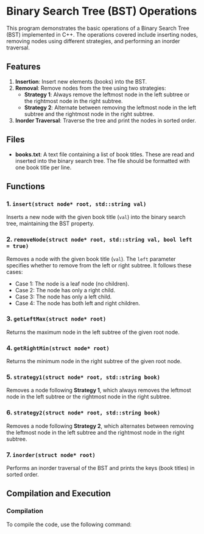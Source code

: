 # Binary Search Tree (BST) Operations

This program demonstrates the basic operations of a Binary Search Tree (BST) implemented in C++. The operations covered include inserting nodes, removing nodes using different strategies, and performing an inorder traversal.

## Features
1. **Insertion**: Insert new elements (books) into the BST.
2. **Removal**: Remove nodes from the tree using two strategies:
   - **Strategy 1**: Always remove the leftmost node in the left subtree or the rightmost node in the right subtree.
   - **Strategy 2**: Alternate between removing the leftmost node in the left subtree and the rightmost node in the right subtree.
3. **Inorder Traversal**: Traverse the tree and print the nodes in sorted order.

## Files

- **books.txt**: A text file containing a list of book titles. These are read and inserted into the binary search tree. The file should be formatted with one book title per line.

## Functions

### 1. `insert(struct node* root, std::string val)`
Inserts a new node with the given book title (`val`) into the binary search tree, maintaining the BST property.

### 2. `removeNode(struct node* root, std::string val, bool left = true)`
Removes a node with the given book title (`val`). The `left` parameter specifies whether to remove from the left or right subtree. It follows these cases:
- Case 1: The node is a leaf node (no children).
- Case 2: The node has only a right child.
- Case 3: The node has only a left child.
- Case 4: The node has both left and right children.

### 3. `getLeftMax(struct node* root)`
Returns the maximum node in the left subtree of the given root node.

### 4. `getRightMin(struct node* root)`
Returns the minimum node in the right subtree of the given root node.

### 5. `strategy1(struct node* root, std::string book)`
Removes a node following **Strategy 1**, which always removes the leftmost node in the left subtree or the rightmost node in the right subtree.

### 6. `strategy2(struct node* root, std::string book)`
Removes a node following **Strategy 2**, which alternates between removing the leftmost node in the left subtree and the rightmost node in the right subtree.

### 7. `inorder(struct node* root)`
Performs an inorder traversal of the BST and prints the keys (book titles) in sorted order.

## Compilation and Execution

### Compilation
To compile the code, use the following command:

